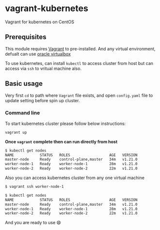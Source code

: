 # vagrant-kubernetes
Vagrant for kubernetes on CentOS

## Prerequisites

This module requires [Vagrant](https://www.vagrantup.com/docs/installation) to pre-installed.
And any virtual environment, defualt can use [oracle virtualbox](https://www.virtualbox.org/wiki/Downloads)

To use kubernetes, can install `kubectl` to access cluster from host but can access via `ssh` to vritual machine also.

## Basic usage
Very first `cd` to path where `Vagrant` file exists, and open `config.yaml` file to update setting before spin up cluster.

### Command line
To start kubernetes cluster please follow below instructions:

```bash
vagrant up
```

**Once `vagrant` complete then can run directly from host**
```bash
$ kubectl get nodes                                                                                                                                                 
NAME            STATUS   ROLES                  AGE   VERSION
master-node     Ready    control-plane,master   34m   v1.21.0
worker-node-1   Ready    worker-node-1          28m   v1.21.0
worker-node-2   Ready    worker-node-2          22m   v1.21.0
```

Also you can access kubernetes cluster from any one virtual machine
```bash
$ vagrant ssh worker-node-1

$ kubectl get nodes                                                                                                                                                 
NAME            STATUS   ROLES                  AGE   VERSION
master-node     Ready    control-plane,master   34m   v1.21.0
worker-node-1   Ready    worker-node-1          28m   v1.21.0
worker-node-2   Ready    worker-node-2          22m   v1.21.0
```

And you are ready to use :smile: